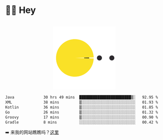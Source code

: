 
# 👋🏻 Hey
<div align="center">
	<br>
	<img src="https://raw.githubusercontent.com/Aniket965/Aniket965/master/pacman.svg?sanitize=true" width="200" height="200">
	<br>
</div>

<!--START_SECTION:waka-->

```text
Java             30 hrs 49 mins  ███████████████████████▒░   92.95 %
XML              38 mins         ▒░░░░░░░░░░░░░░░░░░░░░░░░   01.93 %
Kotlin           36 mins         ▒░░░░░░░░░░░░░░░░░░░░░░░░   01.85 %
Go               26 mins         ▒░░░░░░░░░░░░░░░░░░░░░░░░   01.32 %
Groovy           17 mins         ▒░░░░░░░░░░░░░░░░░░░░░░░░   00.90 %
Gradle           8 mins          ░░░░░░░░░░░░░░░░░░░░░░░░░   00.42 %
```

<!--END_SECTION:waka-->

 ➡️  来我的网站瞧瞧吗？[这里](https://www.shaolongfei.com)
